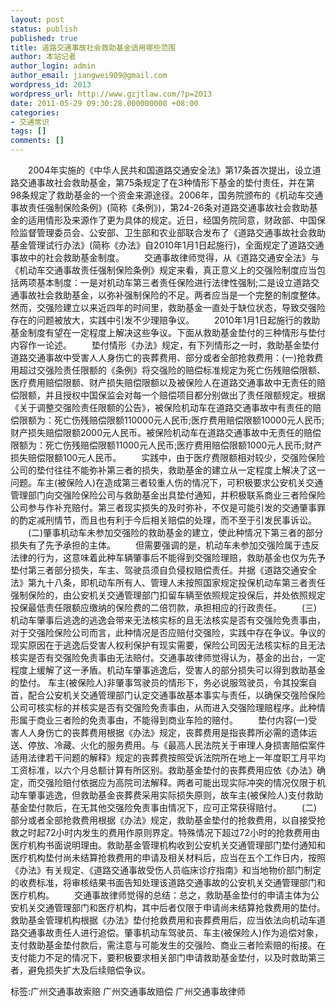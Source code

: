 ```yaml
---
layout: post
status: publish
published: true
title: 道路交通事故社会救助基金适用哪些范围
author: 本站记者
author_login: admin
author_email: jiangwei909@gmail.com
wordpress_id: 2013
wordpress_url: http://www.gzjtlaw.com/?p=2013
date: 2011-05-29 09:30:28.000000000 +08:00
categories:
- 交通常识
tags: []
comments: []
---
```

　　2004年实施的《中华人民共和国道路交通安全法》第17条首次提出，设立道路交通事故社会救助基金，第75条规定了在3种情形下基金的垫付责任，并在第98条规定了救助基金的一个资金来源途径。2006年，国务院颁布的《机动车交通事故责任强制保险条例》(简称《条例》)，第24-26条对道路交通事故社会救助基金的适用情形及来源作了更为具体的规定。近日，经国务院同意，财政部、中国保险监督管理委员会、公安部、卫生部和农业部联合发布了《道路交通事故社会救助基金管理试行办法》(简称《办法》自2010年1月1日起施行)，全面规定了道路交通事故中的社会救助基金制度。　　交通事故律师觉得，从《道路交通安全法》与《机动车交通事故责任强制保险条例》规定来看，真正意义上的交强险制度应当包括两项基本制度：一是对机动车第三者责任保险进行法律性强制;二是设立道路交通事故社会救助基金，以弥补强制保险的不足。两者应当是一个完整的制度整体。然而，交强险建立以来近四年的时间里，救助基金一直处于缺位状态，导致交强险存在的问题被放大，实践中引发不少理赔争议。　　2010年1月1日起施行的救助基金制度有望在一定程度上解决这些争议。下面从救助基金垫付的三种情形与垫付内容作一论述。　　垫付情形《办法》规定，有下列情形之一时，救助基金垫付道路交通事故中受害人人身伤亡的丧葬费用、部分或者全部抢救费用：(一)抢救费用超过交强险责任限额的《条例》将交强险的赔偿标准规定为死亡伤残赔偿限额、医疗费用赔偿限额、财产损失赔偿限额以及被保险人在道路交通事故中无责任的赔偿限额，并且授权中国保监会对每一个赔偿项目都分别做出了责任限额规定。根据《关于调整交强险责任限额的公告》，被保险机动车在道路交通事故中有责任的赔偿限额为：死亡伤残赔偿限额110000元人民币;医疗费用赔偿限额10000元人民币;财产损失赔偿限额2000元人民币。被保险机动车在道路交通事故中无责任的赔偿限额为：死亡伤残赔偿限额11000元人民币;医疗费用赔偿限额1000元人民币;财产损失赔偿限额100元人民币。　　实践中，由于医疗费限额相对较少，交强险保险公司的垫付往往不能弥补第三者的损失，救助基金的建立从一定程度上解决了这一问题。车主(被保险人)在造成第三者较重人伤的情况下，可积极要求公安机关交通管理部门向交强险保险公司与救助基金出具垫付通知，并积极联系商业三者险保险公司参与作补充赔付。第三者现实损失的及时弥补，不仅是可能引发的交通肇事罪的酌定减刑情节，而且也有利于今后相关赔偿的处理，而不至于引发民事诉讼。　　(二)肇事机动车未参加交强险的救助基金的建立，使此种情况下第三者的部分损失有了先予承担的主体。　　但需要强调的是，机动车未参加交强险属于违反法律的行为，这意味着此种车辆肇事后不能得到交强险理赔，救助基金也仅为先予垫付第三者部分损失，车主、驾驶员须自负侵权赔偿责任。并据《道路交通安全法》第九十八条，即机动车所有人、管理人未按照国家规定投保机动车第三者责任强制保险的，由公安机关交通管理部门扣留车辆至依照规定投保后，并处依照规定投保最低责任限额应缴纳的保险费的二倍罚款，承担相应的行政责任。　　(三)机动车肇事后逃逸的逃逸会带来无法核实标的且无法核实是否有交强险免责事由，对于交强险保险公司而言，此种情况是否应赔付交强险，实践中存在争议。争议的现实原因在于逃逸后受害人权利保护有现实需要，保险公司因无法核实标的且无法核实是否有交强险免责事由无法赔付。交通事故律师觉得认为，基金的出台，一定程度上缓解了这一矛盾。机动车肇事逃逸后，受害人的部分损失可以得到救助基金的垫付。 车主(被保险人)非肇事驾驶员的情形下，务必说服驾驶员，令其投案自首，配合公安机关交通管理部门认定交通事故基本事实与责任，以确保交强险保险公司可核实标的并核实是否有交强险免责事由，从而进入交强险理赔程序。此种情形属于商业三者险的免责事由，不能得到商业车险的赔付。　　垫付内容(一)受害人人身伤亡的丧葬费用根据《办法》规定，丧葬费用是指丧葬所必需的遗体运送、停放、冷藏、火化的服务费用。与《最高人民法院关于审理人身损害赔偿案件适用法律若干问题的解释》规定的丧葬费按照受诉法院所在地上一年度职工月平均工资标准，以六个月总额计算有所区别。救助基金垫付的丧葬费用应依《办法》确定，而交强险赔付依据应为高院司法解释。两者可能出现实际冲突的情况仅限于机动车肇事逃逸，但救助基金丧葬费采用实际损失原则，故车主(被保险人)支付救助基金垫付款后，在无其他交强险免责事由情况下，应可正常获得赔付。　　(二)部分或者全部抢救费用根据《办法》规定，救助基金垫付的抢救费用，以自接受抢救之时起72小时内发生的费用作原则界定。特殊情况下超过72小时的抢救费用由医疗机构书面说明理由。救助基金管理机构收到公安机关交通管理部门垫付通知和医疗机构垫付尚未结算抢救费用的申请及相关材料后，应当在五个工作日内，按照《办法》有关规定、《道路交通事故受伤人员临床诊疗指南》和当地物价部门制定的收费标准，将审核结果书面告知处理该道路交通事故的公安机关交通管理部门和医疗机构。　　交通事故律师觉得的总结：总之，救助基金垫付的申请主体为公安机关交通管理部门和医疗机构，其中后者仅限于申请尚未结算抢救费用的垫付。救助基金管理机构根据《办法》垫付抢救费用和丧葬费用后，应当依法向机动车道路交通事故责任人进行追偿。肇事机动车驾驶员、车主(被保险人)作为追偿对象，支付救助基金垫付款后，需注意与可能发生的交强险、商业三者险索赔的衔接。在支付能力不足的情况下，要积极要求相关部门申请救助基金垫付，以及时救助第三者，避免损失扩大及后续赔偿争议。标签:广州交通事故索赔 广州交通事故赔偿 广州交通事故律师
